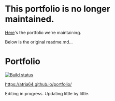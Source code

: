 # This portfolio is no longer maintained.
[Here](https://github.com/Atria64/CUIPortfolio)'s the portfolio we're maintaining.
   
Below is the original readme.md...

# Portfolio
[![Build status](https://ci.appveyor.com/api/projects/status/tjy784s26na4r53u?svg=true)](https://ci.appveyor.com/project/Atria64/atria64-portfolio)
   
https://atria64.github.io/portfolio/
   
Editing in progress. Updating little by little.
